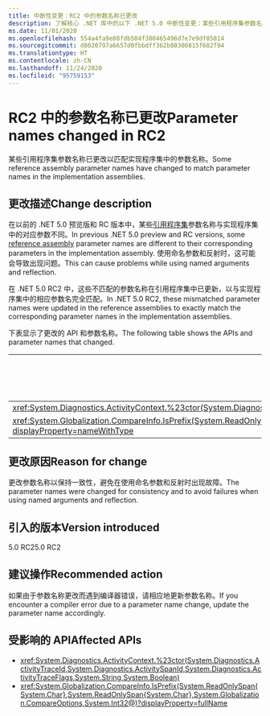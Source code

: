 ```yaml
---
title: 中断性变更：RC2 中的参数名称已更改
description: 了解核心 .NET 库中的以下 .NET 5.0 中断性变更：某些引用程序集参数名称已从 .NET 5.0 的预览版本和候选发布版本更改。
ms.date: 11/01/2020
ms.openlocfilehash: 554a4fa9e08fdb504f380465496d7e7e9df85814
ms.sourcegitcommit: d8020797a6657d0fbbdff362b80300815f682f94
ms.translationtype: HT
ms.contentlocale: zh-CN
ms.lasthandoff: 11/24/2020
ms.locfileid: "95759153"
---
```

# <a name="parameter-names-changed-in-rc2"></a><span data-ttu-id="46d69-103">RC2 中的参数名称已更改</span><span class="sxs-lookup"><span data-stu-id="46d69-103">Parameter names changed in RC2</span></span>

<span data-ttu-id="46d69-104">某些引用程序集参数名称已更改以匹配实现程序集中的参数名称。</span><span class="sxs-lookup"><span data-stu-id="46d69-104">Some reference assembly parameter names have changed to match parameter names in the implementation assemblies.</span></span>

## <a name="change-description"></a><span data-ttu-id="46d69-105">更改描述</span><span class="sxs-lookup"><span data-stu-id="46d69-105">Change description</span></span>

<span data-ttu-id="46d69-106">在以前的 .NET 5.0 预览版和 RC 版本中，某些[引用程序集](../../../../standard/assembly/reference-assemblies.md)参数名称与实现程序集中的对应参数不同。</span><span class="sxs-lookup"><span data-stu-id="46d69-106">In previous .NET 5.0 preview and RC versions, some [reference assembly](../../../../standard/assembly/reference-assemblies.md) parameter names are different to their corresponding parameters in the implementation assembly.</span></span> <span data-ttu-id="46d69-107">使用命名参数和反射时，这可能会导致出现问题。</span><span class="sxs-lookup"><span data-stu-id="46d69-107">This can cause problems while using named arguments and reflection.</span></span>

<span data-ttu-id="46d69-108">在 .NET 5.0 RC2 中，这些不匹配的参数名称在引用程序集中已更新，以与实现程序集中的相应参数名完全匹配。</span><span class="sxs-lookup"><span data-stu-id="46d69-108">In .NET 5.0 RC2, these mismatched parameter names were updated in the reference assemblies to exactly match the corresponding parameter names in the implementation assemblies.</span></span>

<span data-ttu-id="46d69-109">下表显示了更改的 API 和参数名称。</span><span class="sxs-lookup"><span data-stu-id="46d69-109">The following table shows the APIs and parameter names that changed.</span></span>

| <span data-ttu-id="46d69-110">API</span><span class="sxs-lookup"><span data-stu-id="46d69-110">API</span></span> | <span data-ttu-id="46d69-111">旧参数名称</span><span class="sxs-lookup"><span data-stu-id="46d69-111">Old parameter name</span></span> | <span data-ttu-id="46d69-112">新参数名称</span><span class="sxs-lookup"><span data-stu-id="46d69-112">New parameter name</span></span> |
| - | - | - |
| <xref:System.Diagnostics.ActivityContext.%23ctor(System.Diagnostics.ActivityTraceId,System.Diagnostics.ActivitySpanId,System.Diagnostics.ActivityTraceFlags,System.String,System.Boolean)> | `traceOptions` | `traceFlags` |
| <xref:System.Globalization.CompareInfo.IsPrefix(System.ReadOnlySpan{System.Char},System.ReadOnlySpan{System.Char},System.Globalization.CompareOptions,System.Int32@)?displayProperty=nameWithType> | `suffix` | `prefix` |

## <a name="reason-for-change"></a><span data-ttu-id="46d69-113">更改原因</span><span class="sxs-lookup"><span data-stu-id="46d69-113">Reason for change</span></span>

<span data-ttu-id="46d69-114">更改参数名称以保持一致性，避免在使用命名参数和反射时出现故障。</span><span class="sxs-lookup"><span data-stu-id="46d69-114">The parameter names were changed for consistency and to avoid failures when using named arguments and reflection.</span></span>

## <a name="version-introduced"></a><span data-ttu-id="46d69-115">引入的版本</span><span class="sxs-lookup"><span data-stu-id="46d69-115">Version introduced</span></span>

<span data-ttu-id="46d69-116">5.0 RC2</span><span class="sxs-lookup"><span data-stu-id="46d69-116">5.0 RC2</span></span>

## <a name="recommended-action"></a><span data-ttu-id="46d69-117">建议操作</span><span class="sxs-lookup"><span data-stu-id="46d69-117">Recommended action</span></span>

<span data-ttu-id="46d69-118">如果由于参数名称更改而遇到编译器错误，请相应地更新参数名称。</span><span class="sxs-lookup"><span data-stu-id="46d69-118">If you encounter a compiler error due to a parameter name change, update the parameter name accordingly.</span></span>

## <a name="affected-apis"></a><span data-ttu-id="46d69-119">受影响的 API</span><span class="sxs-lookup"><span data-stu-id="46d69-119">Affected APIs</span></span>

- <xref:System.Diagnostics.ActivityContext.%23ctor(System.Diagnostics.ActivityTraceId,System.Diagnostics.ActivitySpanId,System.Diagnostics.ActivityTraceFlags,System.String,System.Boolean)>
- <xref:System.Globalization.CompareInfo.IsPrefix(System.ReadOnlySpan{System.Char},System.ReadOnlySpan{System.Char},System.Globalization.CompareOptions,System.Int32@)?displayProperty=fullName>

<!--

#### Category

Core .NET libraries

### Affected APIs

- `M:System.Diagnostics.ActivityContext.#ctor(System.Diagnostics.ActivityTraceId,System.Diagnostics.ActivitySpanId,System.Diagnostics.ActivityTraceFlags,System.String,System.Boolean)`
- `M:System.Globalization.CompareInfo.IsPrefix(System.ReadOnlySpan{System.Char},System.ReadOnlySpan{System.Char},System.Globalization.CompareOptions,System.Int32@)`

-->
